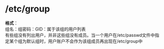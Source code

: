 # /etc/group

**格式**：<br>
组名：组密码：GID：属于该组的用户列表<br>
有些组没有列出用户，并非这些组没有成员。当一个用户在/etc/passwd文件中指定某个组为默认组时，用户账户不会作为该组成员再出现在/etc/group中
